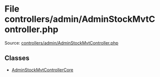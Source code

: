 File controllers/admin/AdminStockMvtController.php
=========

Source: [controllers/admin/AdminStockMvtController.php](https://github.com/PrestaShop/PrestaShop/blob/1.5.1.0/controllers/admin/AdminStockMvtController.php)


Classes
-------

* [AdminStockMvtControllerCore](class.AdminStockMvtControllerCore.md)

